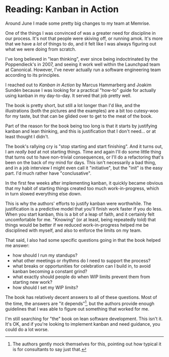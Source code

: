 # Reading: Kanban in Action

Around June I made some pretty big changes to my team at Memrise.

One of the things I was convinced of was a greater need for discipline in our
process. It's not that people were skiving off, or running amok. It's more
that we have a *lot* of things to do, and it felt like I was always figuring
out what we were doing from scratch.

I've long believed in "lean thinking", ever since being indoctrinated by the
Poppendieck's in 2007, and seeing it work well within the Launchpad team at
Canonical. However, I've never actually run a software engineering team
according to its principles.

I reached out to _Kanban in Action_ by Marcus Hammarberg and Joakim Sundén
because I was looking for a practical "how-to" guide for actually using kanban
in my day-to-day. It served that job pretty well.

The book is pretty short, but still a lot longer than I'd like, and the
illustrations (both the pictures and the examples) are a bit too cutesy-woo
for my taste, but that can be glided over to get to the meat of the book.

Part of the reason for the book being too long is that it starts by justifying
kanban and lean thinking, and this is justification that I don't need... or at
least thought I didn't.

The book's rallying cry is "stop starting and start finishing". And it turns
out, I am *really bad* at not starting things. Time and again I'll do some
little thing that turns out to have non-trivial consequences, or I'll do a
refactoring that's been on the back of my mind for days. This isn't
necessarily a bad thing, and in a job interview I might even call it
"initiative", but the "init" is the easy part. I'd much rather have
"conclusative".

In the first few weeks after implementing kanban, it quickly became obvious
that my habit of starting things created too much work-in-progress, which in
turn slowed everything else down.

This is why the authors' efforts to justify kanban were worthwhile. The
justification is a predictive model that you'll finish work faster if you do
less. When you start kanban, this is a bit of a leap of faith, and it
certainly felt uncomfortable for me. "Knowing" (or at least, being repeatedly
told) that things would be better if we reduced work-in-progress helped me be
disciplined with myself, and also to enforce the limits on my team.

That said, I also had some specific questions going in that the book helped me
answer:

- how should I run my standups?
- what other meetings or rhythms do I need to support the process?
- what breaks or opportunities for celebration can I build in, to avoid kanban becoming a constant grind?
- what exactly should people do when WIP limits prevent them from starting new work?
- how should I set my WIP limits?

The book has relatively decent answers to all of these questions. Most of the
time, the answers are "it depends"[^1], but the authors provide enough
guidelines that I was able to figure out something that worked for me.

I'm still searching for "the" book on lean software development. This isn't
it. It's OK, and if you're looking to implement kanban and need guidance, you
could do a lot worse.

[^1]: The authors gently mock themselves for this, pointing out how typical it is for consultants to say just that.
